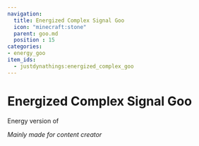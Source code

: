 ```yaml
---
navigation:
  title: Energized Complex Signal Goo
  icon: "minecraft:stone"
  parent: goo.md
  position : 15
categories:
- energy_goo
item_ids:
  - justdynathings:energized_complex_goo
---
```


# Energized Complex Signal Goo

Energy version of <ItemLink id="justdynathings:complex_goo"/>

*Mainly made for content creator*

<RecipeFor id="justdynathings:energized_complex_goo" />